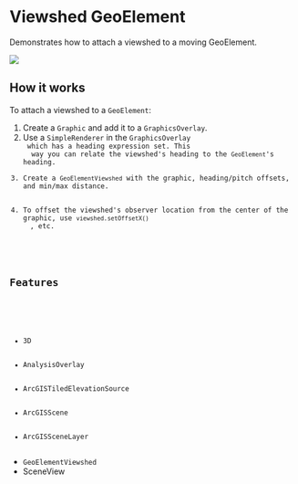 <h1>Viewshed GeoElement</h1>

<p>Demonstrates how to attach a viewshed to a moving GeoElement.</p>

<p><img src="ViewshedCamera.gif"/></p>

<h2>How it works</h2>

<p>To attach a viewshed to a <code>GeoElement</code>:</p>

<ol>
  <li>Create a <code>Graphic</code> and add it to a <code>GraphicsOverlay</code>.</li>
  <li>Use a <code>SimpleRenderer</code> in the <code>GraphicsOverlay</li> which has a heading expression set. This 
  way you can relate the viewshed's heading to the <code>GeoElement</code>'s heading.
  <li>Create a <code>GeoElementViewshed</code> with the graphic, heading/pitch offsets, and min/max distance.</li>
  <li>To offset the viewshed's observer location from the center of the graphic, use <code>viewshed.setOffsetX()
  </code>, etc.</li>
</ol>

<h2>Features</h2>

<ul>
  <li>3D</li>
  <li>AnalysisOverlay</li>
  <li>ArcGISTiledElevationSource</li>
  <li>ArcGISScene</li>
  <li>ArcGISSceneLayer</li>
  <li>GeoElementViewshed</code>
  <li>SceneView</li>
</ul>
